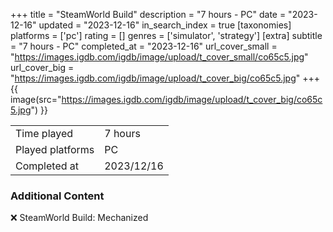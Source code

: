 +++
title = "SteamWorld Build"
description = "7 hours - PC"
date = "2023-12-16"
updated = "2023-12-16"
in_search_index = true
[taxonomies]
platforms = ['pc']
rating = []
genres = ['simulator', 'strategy']
[extra]
subtitle = "7 hours - PC"
completed_at = "2023-12-16"
url_cover_small = "https://images.igdb.com/igdb/image/upload/t_cover_small/co65c5.jpg"
url_cover_big = "https://images.igdb.com/igdb/image/upload/t_cover_big/co65c5.jpg"
+++
{{ image(src="https://images.igdb.com/igdb/image/upload/t_cover_big/co65c5.jpg") }}

|              |            |
| ------------ | ---------- |
| Time played  | 7 hours |
| Played platforms    | PC |
| Completed at | 2023/12/16 |



### Additional Content


❌ SteamWorld Build: Mechanized

